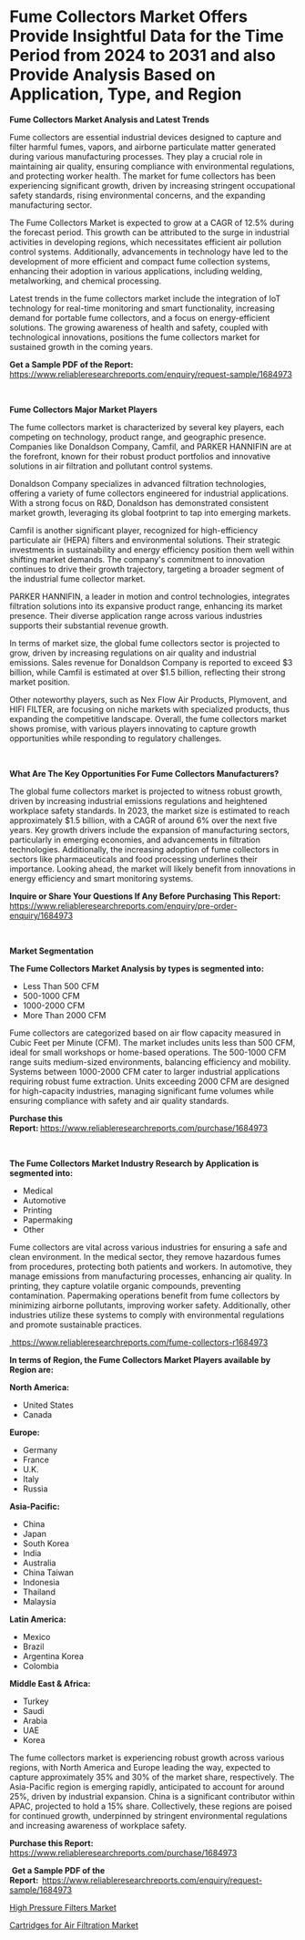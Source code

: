 <p><h1>Fume Collectors Market Offers Provide Insightful Data for the Time Period from 2024 to 2031 and also Provide Analysis Based on Application, Type, and Region</h1></p><p><strong>Fume Collectors Market Analysis and Latest Trends</strong></p>
<p><p>Fume collectors are essential industrial devices designed to capture and filter harmful fumes, vapors, and airborne particulate matter generated during various manufacturing processes. They play a crucial role in maintaining air quality, ensuring compliance with environmental regulations, and protecting worker health. The market for fume collectors has been experiencing significant growth, driven by increasing stringent occupational safety standards, rising environmental concerns, and the expanding manufacturing sector.</p><p>The Fume Collectors Market is expected to grow at a CAGR of 12.5% during the forecast period. This growth can be attributed to the surge in industrial activities in developing regions, which necessitates efficient air pollution control systems. Additionally, advancements in technology have led to the development of more efficient and compact fume collection systems, enhancing their adoption in various applications, including welding, metalworking, and chemical processing.</p><p>Latest trends in the fume collectors market include the integration of IoT technology for real-time monitoring and smart functionality, increasing demand for portable fume collectors, and a focus on energy-efficient solutions. The growing awareness of health and safety, coupled with technological innovations, positions the fume collectors market for sustained growth in the coming years.</p></p>
<p><strong>Get a Sample PDF of the Report:&nbsp;</strong> <a href="https://www.reliableresearchreports.com/enquiry/request-sample/1684973?utm_campaign=34&utm_medium=2&utm_source=Github&utm_content=ia&utm_term=30122024&utm_id=fume-collectors">https://www.reliableresearchreports.com/enquiry/request-sample/1684973</a></p>
<p>&nbsp;</p>
<p><strong>Fume Collectors Major Market Players</strong></p>
<p><p>The fume collectors market is characterized by several key players, each competing on technology, product range, and geographic presence. Companies like Donaldson Company, Camfil, and PARKER HANNIFIN are at the forefront, known for their robust product portfolios and innovative solutions in air filtration and pollutant control systems.</p><p>Donaldson Company specializes in advanced filtration technologies, offering a variety of fume collectors engineered for industrial applications. With a strong focus on R&D, Donaldson has demonstrated consistent market growth, leveraging its global footprint to tap into emerging markets.</p><p>Camfil is another significant player, recognized for high-efficiency particulate air (HEPA) filters and environmental solutions. Their strategic investments in sustainability and energy efficiency position them well within shifting market demands. The company's commitment to innovation continues to drive their growth trajectory, targeting a broader segment of the industrial fume collector market.</p><p>PARKER HANNIFIN, a leader in motion and control technologies, integrates filtration solutions into its expansive product range, enhancing its market presence. Their diverse application range across various industries supports their substantial revenue growth.</p><p>In terms of market size, the global fume collectors sector is projected to grow, driven by increasing regulations on air quality and industrial emissions. Sales revenue for Donaldson Company is reported to exceed $3 billion, while Camfil is estimated at over $1.5 billion, reflecting their strong market position.</p><p>Other noteworthy players, such as Nex Flow Air Products, Plymovent, and HIFI FILTER, are focusing on niche markets with specialized products, thus expanding the competitive landscape. Overall, the fume collectors market shows promise, with various players innovating to capture growth opportunities while responding to regulatory challenges.</p></p>
<p>&nbsp;</p>
<p><strong>What Are The Key Opportunities For Fume Collectors Manufacturers?</strong></p>
<p><p>The global fume collectors market is projected to witness robust growth, driven by increasing industrial emissions regulations and heightened workplace safety standards. In 2023, the market size is estimated to reach approximately $1.5 billion, with a CAGR of around 6% over the next five years. Key growth drivers include the expansion of manufacturing sectors, particularly in emerging economies, and advancements in filtration technologies. Additionally, the increasing adoption of fume collectors in sectors like pharmaceuticals and food processing underlines their importance. Looking ahead, the market will likely benefit from innovations in energy efficiency and smart monitoring systems.</p></p>
<p><strong>Inquire or Share Your Questions If Any Before Purchasing This Report:</strong> <a href="https://www.reliableresearchreports.com/enquiry/pre-order-enquiry/1684973?utm_campaign=34&utm_medium=2&utm_source=Github&utm_content=ia&utm_term=30122024&utm_id=fume-collectors">https://www.reliableresearchreports.com/enquiry/pre-order-enquiry/1684973</a></p>
<p>&nbsp;</p>
<p><strong>Market Segmentation</strong></p>
<p><strong>The Fume Collectors Market Analysis by types is segmented into:</strong></p>
<p><ul><li>Less Than 500 CFM</li><li>500-1000 CFM</li><li>1000-2000 CFM</li><li>More Than 2000 CFM</li></ul></p>
<p><p>Fume collectors are categorized based on air flow capacity measured in Cubic Feet per Minute (CFM). The market includes units less than 500 CFM, ideal for small workshops or home-based operations. The 500-1000 CFM range suits medium-sized environments, balancing efficiency and mobility. Systems between 1000-2000 CFM cater to larger industrial applications requiring robust fume extraction. Units exceeding 2000 CFM are designed for high-capacity industries, managing significant fume volumes while ensuring compliance with safety and air quality standards.</p></p>
<p><strong>Purchase this Report:&nbsp;</strong><a href="https://www.reliableresearchreports.com/purchase/1684973?utm_campaign=34&utm_medium=2&utm_source=Github&utm_content=ia&utm_term=30122024&utm_id=fume-collectors">https://www.reliableresearchreports.com/purchase/1684973</a></p>
<p>&nbsp;</p>
<p><strong>The Fume Collectors Market Industry Research by Application is segmented into:</strong></p>
<p><ul><li>Medical</li><li>Automotive</li><li>Printing</li><li>Papermaking</li><li>Other</li></ul></p>
<p><p>Fume collectors are vital across various industries for ensuring a safe and clean environment. In the medical sector, they remove hazardous fumes from procedures, protecting both patients and workers. In automotive, they manage emissions from manufacturing processes, enhancing air quality. In printing, they capture volatile organic compounds, preventing contamination. Papermaking operations benefit from fume collectors by minimizing airborne pollutants, improving worker safety. Additionally, other industries utilize these systems to comply with environmental regulations and promote sustainable practices.</p></p>
<p><a href="https://www.reliableresearchreports.com/fume-collectors-r1684973?utm_campaign=34&utm_medium=2&utm_source=Github&utm_content=ia&utm_term=30122024&utm_id=fume-collectors">&nbsp;https://www.reliableresearchreports.com/fume-collectors-r1684973</a></p>
<p><strong>In terms of Region, the Fume Collectors Market Players available by Region are:</strong></p>
<p>
    <p> <strong> North America: </strong>
        <ul>
            <li>United States</li>
            <li>Canada</li>
        </ul>
        </p> 
    <p> <strong> Europe: </strong>
        <ul>
            <li>Germany</li>
            <li>France</li>
            <li>U.K.</li>
            <li>Italy</li>
            <li>Russia</li>
        </ul>
        </p> 
    <p> <strong> Asia-Pacific: </strong>
        <ul>
            <li>China</li>
            <li>Japan</li>
            <li>South Korea</li>
            <li>India</li>
            <li>Australia</li>
            <li>China Taiwan</li>
            <li>Indonesia</li>
            <li>Thailand</li>
            <li>Malaysia</li>
        </ul>
        </p> 
    <p> <strong> Latin America: </strong>
        <ul>
            <li>Mexico</li>
            <li>Brazil</li>
            <li>Argentina Korea</li>
            <li>Colombia</li>
        </ul>
        </p> 
    <p> <strong> Middle East & Africa: </strong>
        <ul>
            <li>Turkey</li>
            <li>Saudi</li>
            <li>Arabia</li>
            <li>UAE</li>
            <li>Korea</li>
        </ul>
    </p>
    </p>
<p><p>The fume collectors market is experiencing robust growth across various regions, with North America and Europe leading the way, expected to capture approximately 35% and 30% of the market share, respectively. The Asia-Pacific region is emerging rapidly, anticipated to account for around 25%, driven by industrial expansion. China is a significant contributor within APAC, projected to hold a 15% share. Collectively, these regions are poised for continued growth, underpinned by stringent environmental regulations and increasing awareness of workplace safety.</p></p>
<p><strong>Purchase this Report: </strong><a href="https://www.reliableresearchreports.com/purchase/1684973?utm_campaign=34&utm_medium=2&utm_source=Github&utm_content=ia&utm_term=30122024&utm_id=fume-collectors">https://www.reliableresearchreports.com/purchase/1684973</a></p>
<p>&nbsp;<strong>Get a Sample PDF of the Report:&nbsp;&nbsp;</strong><a href="https://www.reliableresearchreports.com/enquiry/request-sample/1684973?utm_campaign=34&utm_medium=2&utm_source=Github&utm_content=ia&utm_term=30122024&utm_id=fume-collectors">https://www.reliableresearchreports.com/enquiry/request-sample/1684973</a></p>
<p><strong></strong></p>
<p><p><a href="https://github.com/zuccoshenna242/Market-Research-Report-List-1/blob/main/high-pressure-filters-market.md?utm_campaign=34&utm_medium=2&utm_source=Github&utm_content=ia&utm_term=30122024&utm_id=fume-collectors">High Pressure Filters Market</a></p><p><a href="https://github.com/guneycigdem35/Market-Research-Report-List-5/blob/main/cartridges-for-air-filtration-market.md?utm_campaign=34&utm_medium=2&utm_source=Github&utm_content=ia&utm_term=30122024&utm_id=fume-collectors">Cartridges for Air Filtration Market</a></p></p>